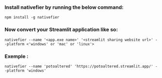 ### Install nativefier by running the below command:

`npm install -g nativefier`

### Now convert your Streamlit application like so:

`nativefier --name '<app.exe name>' '<streamlit sharing website url>' --platform <'windows' or 'mac' or 'linux'>`

### Exemple :
`nativefier --name 'potoaltered' 'https://potoaltered.streamlit.app/' --platform 'windows'`